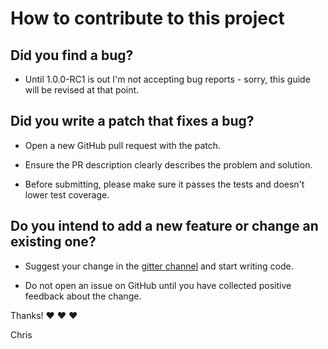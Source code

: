 # How to contribute to this project

## Did you find a bug?

* Until 1.0.0-RC1 is out I'm not accepting bug reports - sorry, this guide will be revised at that point.

## Did you write a patch that fixes a bug?

* Open a new GitHub pull request with the patch.

* Ensure the PR description clearly describes the problem and solution.

* Before submitting, please make sure it passes the tests and doesn't lower test coverage.

## Do you intend to add a new feature or change an existing one?

* Suggest your change in the [gitter channel](https://gitter.im/chrisns/graph-bpmn) and start writing code.

* Do not open an issue on GitHub until you have collected positive feedback about the change.

Thanks! :heart: :heart: :heart:

Chris